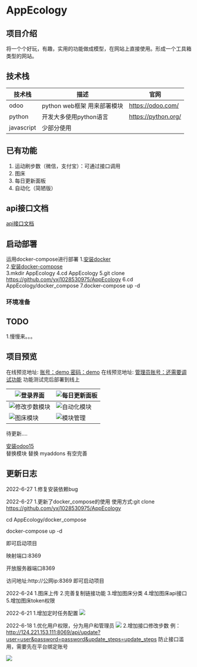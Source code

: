 # AppEcology
## 项目介绍
将一个个好玩，有趣，实用的功能做成模型，在网站上直接使用。形成一个工具箱类型的网站。
## 技术栈

| 技术栈        | 描述        | 官网                  |
|------------|-----------|---------------------|
| odoo       | python web框架 用来部署模块 | https://odoo.com/   |
| python     | 开发大多使用python语言 | https://python.org/ |
| javascript | 少部分使用     |  |


## 已有功能
1. 运动刷步数（微信，支付宝）：可通过接口调用
2. 图床
3. 每日更新面板
4. 自动化（简陋版）

## api接口文档
[api接口文档](https://www.apifox.cn/apidoc/shared-5f9cf208-339e-4a35-8de1-386f1077ae9a)

## 启动部署
运用docker-compose进行部署
1.[安装docker](https://www.runoob.com/docker/ubuntu-docker-install.html)  
2.[安装docker-compose](https://www.runoob.com/docker/docker-compose.html)  
3.mkdir AppEcology
4.cd AppEcology
5.git clone https://github.com/yxj1028530975/AppEcology
6.cd AppEcology/docker_compose
7.docker-compose up -d

### 环境准备

## TODO
1.慢慢来。。。


## 项目预览

在线预览地址: [账号：demo 密码：demo](http://124.221.153.111:8069/)
在线预览地址: [管理员账号：还需要调试功能](http://124.221.153.111:8069/)
功能测试完后部署到线上

| ![登录界面](http://124.221.153.111:8069//web/content/505?access_token=9d27ba47-5292-4280-8868-39f8d6aabcf8) | ![每日更新面板](http://124.221.153.111:8069//web/content/510?access_token=50e09ef0-f526-400d-a01e-8d70e43a4bc9) |
|-----------------------------------------------------------|--------------------------------------------------------|
| ![修改步数模块](http://124.221.153.111:8069//web/content/507?access_token=6fe2b79c-23d8-4ba3-9c0b-132bcea1492d)    | ![自动化模块](http://124.221.153.111:8069//web/content/512?access_token=d26e244e-175c-4621-991b-d6c738140773)  |
| ![图床模块](http://124.221.153.111:8069//web/content/511?access_token=874f33ec-f964-41a0-baa5-d71b4e31bb1f)     | ![模块管理](https://www.youlai.tech/files/blog/stock.png)  |
待更新....



[安装odoo15](https://github.com/odoo/odoo)  
替换模块 替换 myaddons 有空完善

## 更新日志
2022-6-27
1.修复安装依赖bug

2022-6-27
1.更新了docker_compose的使用
使用方式:git clone https://github.com/yxj1028530975/AppEcology

cd AppEcology/docker_compose

docker-compose up -d

即可启动项目

映射端口:8369

开放服务器端口8369 

访问地址:http://公网ip:8369 即可启动项目

2022-6-24
1.图床上传
2.完善复制链接功能
3.增加图床分类
4.增加图床api接口
5.增加图床token权限

2022-6-21 
1.增加定时任务配置
![](http://124.221.153.111:8069//web/content/515?access_token=e4c4c93d-5d48-46d7-a1b5-d31832af614f)

2022-6-18 
1.优化用户权限，分为用户和管理员
![](http://124.221.153.111:8069//web/content/513?access_token=0d76d775-acb5-4a45-9c4b-34eafc1e3039)
2.增加接口修改步数   例：http://124.221.153.111:8069/api/update?user=user&password=password&update_steps=update_steps 防止接口滥用，需要先在平台绑定账号

![](http://124.221.153.111:8069//web/content/514?access_token=2de99a31-609a-4444-92f1-5c5bf294c7f2)
